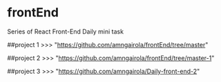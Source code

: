# frontEnd
Series of React Front-End Daily mini task 

##project 1 >>> 
"https://github.com/amngairola/frontEnd/tree/master"

##project 2 >>> 
"https://github.com/amngairola/frontEnd/tree/master-1"

##project 3 >>> 
"https://github.com/amngairola/Daily-front-end-2"
